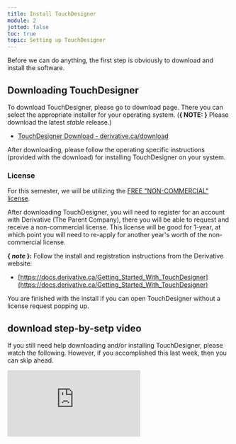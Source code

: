 ```yaml
---
title: Install TouchDesigner
module: 2
jotted: false
toc: true
topic: Setting up TouchDesigner
---
```


Before we can do anything, the first step is obviously to download and install the software.

## Downloading TouchDesigner

To download TouchDesigner, please go to download page. There you can select the appropriate installer for your operating system. (**{ NOTE: }** Please download the latest _stable_ release.)

- [TouchDesigner Download - derivative.ca/download](https://derivative.ca/download)

After downloading, please follow the operating specific instructions (provided with the download) for installing TouchDesigner on your system.

### License

For this semester, we will be utilizing the [FREE "NON-COMMERCIAL" license](https://derivative.ca/product/touchdesigner-non-commercial).

After downloading TouchDesigner, you will need to register for an account with Derivative (The Parent Company), there you will be able to request and receive a non-commercial license. This license will be good for 1-year, at which point you will need to re-apply for another year's worth of the non-commercial license.

**{ _note_ }:** Follow the install and registration instructions from the Derivative website:

- [https://docs.derivative.ca/Getting_Started_With_TouchDesigner](https://docs.derivative.ca/Getting_Started_With_TouchDesigner)

You are finished with the install if you can open TouchDesigner without a license request popping up.


## download step-by-setp video

If you still need help downloading and/or installing TouchDesigner, please watch the following. However, if you accomplished this last week, then you can skip ahead.

<div class="embed-responsive embed-responsive-16by9"><iframe class="embed-responsive-item" src="https://www.youtube.com/embed/F-Gma6_Xj8E" frameborder="0" allow="accelerometer; autoplay; encrypted-media; gyroscope; picture-in-picture" allowfullscreen></iframe></div>
